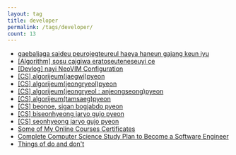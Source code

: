 ```yaml
---
layout: tag
title: developer
permalink: /tags/developer/
count: 13
---
```


- [gaebaljaga saideu peurojegteureul haeya haneun gajang keun iyu](https://futurecreator.github.io/2024/02/21/Why-developers-should-have-side-projects/)
- [[Algorithm] sosu cajgiwa eratoseuteneseuyi ce](https://iiibreakeriii.github.io/Post16(Sieve_of_Eratosthenes))
- [[Devlog] nayi NeoVIM Configuration](https://iiibreakeriii.github.io/Post15(Neovim_Configuration))
- [[CS] algorijeum(jaegwi)pyeon](https://iiibreakeriii.github.io/Post13(CSPart2_4))
- [[CS] algorijeum(jeongryeol)pyeon](https://iiibreakeriii.github.io/Post12(CSPart2_3))
- [[CS] algorijeum(jeongryeol : anjeongseong)pyeon](https://iiibreakeriii.github.io/Post11(CSPart2_2))
- [[CS] algorijeum(tamsaeg)pyeon](https://iiibreakeriii.github.io/Post10(CSPart2_1))
- [[CS] beonoe, sigan bogjabdo pyeon](https://iiibreakeriii.github.io/Post9(CSPart1_3))
- [[CS] biseonhyeong jaryo gujo pyeon](https://iiibreakeriii.github.io/Post8(CSPart1_2))
- [[CS] seonhyeong jaryo gujo pyeon](https://iiibreakeriii.github.io/Post7(CSPart1_1))
- [Some of My Online Courses Certificates](https://samirpaulb.github.io/blog-jekyll/posts/some-of-my-online-courses-certificates/)
- [Complete Computer Science Study Plan to Become a Software Engineer](https://samirpaulb.github.io/blog-jekyll/posts/complete-computer-science-study-plan-to-become-a-software-engineer/)
- [Things of do and don't](https://kination.github.io/posts/2019-02-28-things-of-do-dont/)
